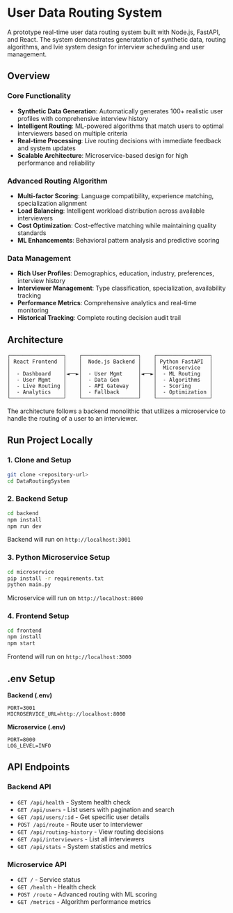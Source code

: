 # User Data Routing System

A prototype real-time user data routing system built with Node.js, FastAPI, and React. The system demonstrates generatation of synthetic data, routing algorithms, and lvie system design for interview scheduling and user management.

## Overview

### Core Functionality
- **Synthetic Data Generation**: Automatically generates 100+ realistic user profiles with comprehensive interview history
- **Intelligent Routing**: ML-powered algorithms that match users to optimal interviewers based on multiple criteria
- **Real-time Processing**: Live routing decisions with immediate feedback and system updates
- **Scalable Architecture**: Microservice-based design for high performance and reliability

### Advanced Routing Algorithm
- **Multi-factor Scoring**: Language compatibility, experience matching, specialization alignment
- **Load Balancing**: Intelligent workload distribution across available interviewers
- **Cost Optimization**: Cost-effective matching while maintaining quality standards
- **ML Enhancements**: Behavioral pattern analysis and predictive scoring

### Data Management
- **Rich User Profiles**: Demographics, education, industry, preferences, interview history
- **Interviewer Management**: Type classification, specialization, availability tracking
- **Performance Metrics**: Comprehensive analytics and real-time monitoring
- **Historical Tracking**: Complete routing decision audit trail


## Architecture

```
┌─────────────────┐    ┌──────────────────┐    ┌─────────────────┐
│ React Frontend  │    │  Node.js Backend │    │ Python FastAPI  │
│                 │    │                  │    │  Microservice   │
│  - Dashboard    │◄──►│  - User Mgmt     │◄──►│  - ML Routing   │
│  - User Mgmt    │    │  - Data Gen      │    │  - Algorithms   │
│  - Live Routing │    │  - API Gateway   │    │  - Scoring      │
│  - Analytics    │    │  - Fallback      │    │  - Optimization │
└─────────────────┘    └──────────────────┘    └─────────────────┘
```

The architecture follows a backend monolithic that utilizes a microservice to handle the routing of a user to an interviewer.

## Run Project Locally
### 1. Clone and Setup
```bash
git clone <repository-url>
cd DataRoutingSystem
```

### 2. Backend Setup
```bash
cd backend
npm install
npm run dev
```
Backend will run on `http://localhost:3001`

### 3. Python Microservice Setup
```bash
cd microservice
pip install -r requirements.txt
python main.py
```
Microservice will run on `http://localhost:8000`

### 4. Frontend Setup
```bash
cd frontend
npm install
npm start
```
Frontend will run on `http://localhost:3000`

## .env Setup

**Backend (.env)**
```env
PORT=3001
MICROSERVICE_URL=http://localhost:8000
```

**Microservice (.env)**
```env
PORT=8000
LOG_LEVEL=INFO
```

## API Endpoints

### Backend API
- `GET /api/health` - System health check
- `GET /api/users` - List users with pagination and search
- `GET /api/users/:id` - Get specific user details
- `POST /api/route` - Route user to interviewer
- `GET /api/routing-history` - View routing decisions
- `GET /api/interviewers` - List all interviewers
- `GET /api/stats` - System statistics and metrics

### Microservice API
- `GET /` - Service status
- `GET /health` - Health check
- `POST /route` - Advanced routing with ML scoring
- `GET /metrics` - Algorithm performance metrics


